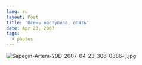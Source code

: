 ```yaml
---
lang: ru
layout: Post
title: 'Осень наступила, опять'
date: Apr 23, 2007
tags:
  - photos
---
```


![Sapegin-Artem-20D-2007-04-23-308-0886-lj.jpg](upload://Sapegin-Artem-20D-2007-04-23-308-0886-lj.jpg)
